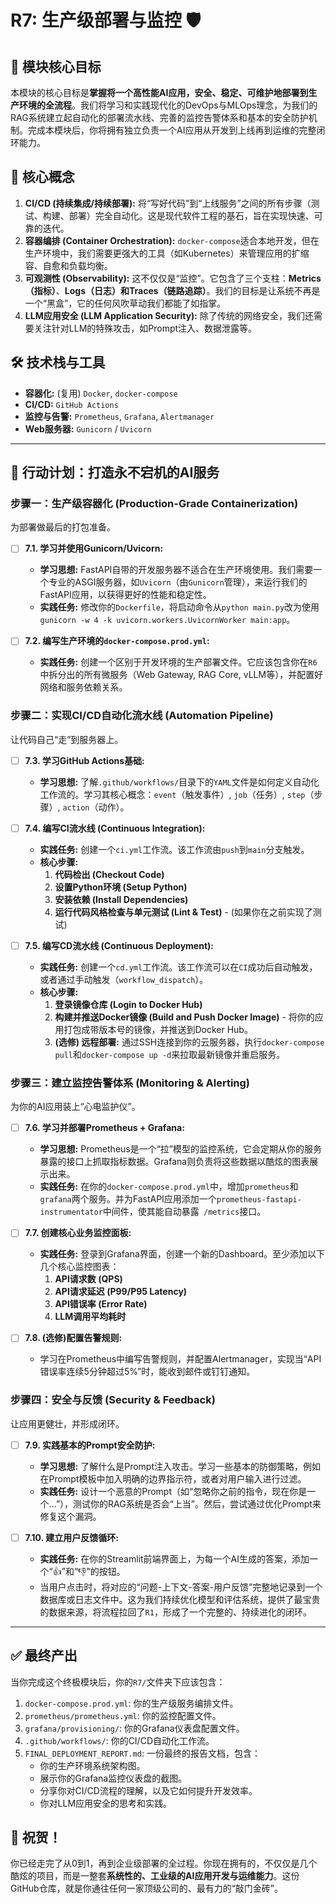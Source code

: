 # R7: 生产级部署与监控 🛡️

## 🎯 模块核心目标

本模块的核心目标是**掌握将一个高性能AI应用，安全、稳定、可维护地部署到生产环境的全流程**。我们将学习和实践现代化的DevOps与MLOps理念，为我们的RAG系统建立起自动化的部署流水线、完善的监控告警体系和基本的安全防护机制。完成本模块后，你将拥有独立负责一个AI应用从开发到上线再到运维的完整闭环能力。

## 🧠 核心概念

1.  **CI/CD (持续集成/持续部署):** 将“写好代码”到“上线服务”之间的所有步骤（测试、构建、部署）完全自动化。这是现代软件工程的基石，旨在实现快速、可靠的迭代。
2.  **容器编排 (Container Orchestration):** `docker-compose`适合本地开发，但在生产环境中，我们需要更强大的工具（如Kubernetes）来管理应用的扩缩容、自愈和负载均衡。
3.  **可观测性 (Observability):** 这不仅仅是“监控”。它包含了三个支柱：**Metrics（指标）**、**Logs（日志）**和**Traces（链路追踪）**。我们的目标是让系统不再是一个“黑盒”，它的任何风吹草动我们都能了如指掌。
4.  **LLM应用安全 (LLM Application Security):** 除了传统的网络安全，我们还需要关注针对LLM的特殊攻击，如Prompt注入、数据泄露等。

## 🛠️ 技术栈与工具

*   **容器化:** (复用) `Docker`, `docker-compose`
*   **CI/CD:** `GitHub Actions`
*   **监控与告警:** `Prometheus`, `Grafana`, `Alertmanager`
*   **Web服务器:** `Gunicorn` / `Uvicorn`

---

## 🚀 行动计划：打造永不宕机的AI服务

### **步骤一：生产级容器化 (Production-Grade Containerization)**

为部署做最后的打包准备。

*   [ ] **7.1. 学习并使用Gunicorn/Uvicorn:**
    *   **学习思想:** FastAPI自带的开发服务器不适合在生产环境使用。我们需要一个专业的ASGI服务器，如`Uvicorn`（由`Gunicorn`管理），来运行我们的FastAPI应用，以获得更好的性能和稳定性。
    *   **实践任务:** 修改你的`Dockerfile`，将启动命令从`python main.py`改为使用`gunicorn -w 4 -k uvicorn.workers.UvicornWorker main:app`。

*   [ ] **7.2. 编写生产环境的`docker-compose.prod.yml`:**
    *   **实践任务:** 创建一个区别于开发环境的生产部署文件。它应该包含你在`R6`中拆分出的所有微服务（Web Gateway, RAG Core, vLLM等），并配置好网络和服务依赖关系。

### **步骤二：实现CI/CD自动化流水线 (Automation Pipeline)**

让代码自己“走”到服务器上。

*   [ ] **7.3. 学习GitHub Actions基础:**
    *   **学习思想:** 了解`.github/workflows/`目录下的`YAML`文件是如何定义自动化工作流的。学习其核心概念：`event`（触发事件）, `job`（任务）, `step`（步骤）, `action`（动作）。

*   [ ] **7.4. 编写CI流水线 (Continuous Integration):**
    *   **实践任务:** 创建一个`ci.yml`工作流。该工作流由`push`到`main`分支触发。
    *   **核心步骤:**
        1.  **代码检出 (Checkout Code)**
        2.  **设置Python环境 (Setup Python)**
        3.  **安装依赖 (Install Dependencies)**
        4.  **运行代码风格检查与单元测试 (Lint & Test)** - (如果你在之前实现了测试)

*   [ ] **7.5. 编写CD流水线 (Continuous Deployment):**
    *   **实践任务:** 创建一个`cd.yml`工作流。该工作流可以在`CI`成功后自动触发，或者通过手动触发（`workflow_dispatch`）。
    *   **核心步骤:**
        1.  **登录镜像仓库 (Login to Docker Hub)**
        2.  **构建并推送Docker镜像 (Build and Push Docker Image)** - 将你的应用打包成带版本号的镜像，并推送到Docker Hub。
        3.  **(选修) 远程部署:** 通过SSH连接到你的云服务器，执行`docker-compose pull`和`docker-compose up -d`来拉取最新镜像并重启服务。

### **步骤三：建立监控告警体系 (Monitoring & Alerting)**

为你的AI应用装上“心电监护仪”。

*   [ ] **7.6. 学习并部署Prometheus + Grafana:**
    *   **学习思想:** Prometheus是一个“拉”模型的监控系统，它会定期从你的服务暴露的接口上抓取指标数据。Grafana则负责将这些数据以酷炫的图表展示出来。
    *   **实践任务:** 在你的`docker-compose.prod.yml`中，增加`prometheus`和`grafana`两个服务。并为FastAPI应用添加一个`prometheus-fastapi-instrumentator`中间件，使其能自动暴露` /metrics`接口。

*   [ ] **7.7. 创建核心业务监控面板:**
    *   **实践任务:** 登录到Grafana界面，创建一个新的Dashboard。至少添加以下几个核心监控图表：
        1.  **API请求数 (QPS)**
        2.  **API请求延迟 (P99/P95 Latency)**
        3.  **API错误率 (Error Rate)**
        4.  **LLM调用平均耗时**

*   [ ] **7.8. (选修)配置告警规则:**
    *   学习在Prometheus中编写告警规则，并配置Alertmanager，实现当“API错误率连续5分钟超过5%”时，能收到邮件或钉钉通知。

### **步骤四：安全与反馈 (Security & Feedback)**

让应用更健壮，并形成闭环。

*   [ ] **7.9. 实践基本的Prompt安全防护:**
    *   **学习思想:** 了解什么是Prompt注入攻击。学习一些基本的防御策略，例如在Prompt模板中加入明确的边界指示符，或者对用户输入进行过滤。
    *   **实践任务:** 设计一个恶意的Prompt（如“忽略你之前的指令，现在你是一个...”），测试你的RAG系统是否会“上当”。然后，尝试通过优化Prompt来修复这个漏洞。

*   [ ] **7.10. 建立用户反馈循环:**
    *   **实践任务:** 在你的Streamlit前端界面上，为每一个AI生成的答案，添加一个“👍”和“👎”的按钮。
    *   当用户点击时，将对应的“问题-上下文-答案-用户反馈”完整地记录到一个数据库或日志文件中。这为我们持续优化模型和评估系统，提供了最宝贵的数据来源，将流程拉回了`R1`，形成了一个完整的、持续进化的闭环。

---

## ✅ 最终产出

当你完成这个终极模块后，你的`R7/`文件夹下应该包含：

1.  `docker-compose.prod.yml`: 你的生产级服务编排文件。
2.  `prometheus/prometheus.yml`: 你的监控配置文件。
3.  `grafana/provisioning/`: 你的Grafana仪表盘配置文件。
4.  `.github/workflows/`: 你的CI/CD自动化工作流。
5.  `FINAL_DEPLOYMENT_REPORT.md`: 一份最终的报告文档，包含：
    *   你的生产环境系统架构图。
    *   展示你的Grafana监控仪表盘的截图。
    *   分享你对CI/CD流程的理解，以及它如何提升开发效率。
    *   你对LLM应用安全的思考和实践。

## 🎉 祝贺！

你已经走完了从0到1，再到企业级部署的全过程。你现在拥有的，不仅仅是几个酷炫的项目，而是一整套**系统性的、工业级的AI应用开发与运维能力**。这份GitHub仓库，就是你通往任何一家顶级公司的、最有力的“敲门金砖”。